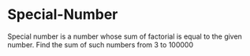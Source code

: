 # Special-Number

Special number is a number whose sum of factorial is equal to the given number. Find the sum of such numbers from 3 to 100000
